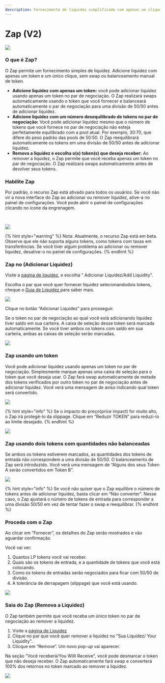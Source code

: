 ```yaml
---
description: Fornecimento de liquidez simplificada com apenas um clique
---
```


# Zap (V2)

![](https://1397868517-files.gitbook.io/\~/files/v0/b/gitbook-x-prod.appspot.com/o/spaces%2F-MHREX7DHcljbY5IkjgJ-1972196547%2Fuploads%2FpNwWrQLF3y9KJ1LYb2Bq%2Fzap-0.png?alt=media\&token=669fba83-1e6a-4908-9a53-22d7ba3f59a3)

### ​O que é Zap?

O Zap permite um fornecimento simples de liquidez. Adicione liquidez com apenas um token e um único clique, sem swap ou balanceamento manual de token.

* **Adicione liquidez com apenas um token:** você pode adicionar liquidez usando apenas um token no par de negociação. O Zap realizará swaps automaticamente usando o token que você fornecer e balanceará automaticamente o par de negociação para uma divisão de 50/50 antes de adicionar liquidez.
* **Adicione liquidez com um número desequilibrado de tokens no par de negociação:** Você pode adicionar liquidez mesmo que o número de tokens que você fornece no par de negociação não esteja perfeitamente equilibrado com a pool atual. Por exemplo, 30:70, que difere do peso padrão das pools de 50:50. O Zap reequilibrará automaticamente os tokens em uma divisão de 50/50 antes de adicionar liquidez.
* **Remova a liquidez e escolha o(s) token(s) que deseja receber:** Ao remover a liquidez, o Zap permite que você receba apenas um token no par de negociação. O Zap realizará swaps automaticamente antes de devolver seus tokens.

### Habilite Zap <a href="#h.8q1zrb4afp7i" id="h.8q1zrb4afp7i"></a>

Por padrão, o recurso Zap está ativado para todos os usuários. Se você não vir a nova interface do Zap ao adicionar ou remover liquidez, ative-a no painel de configurações. Você pode abrir o painel de configurações clicando no ícone da engrenagem.

​

![](https://1397868517-files.gitbook.io/\~/files/v0/b/gitbook-x-prod.appspot.com/o/spaces%2F-MHREX7DHcljbY5IkjgJ-1972196547%2Fuploads%2FAeEhY4AjRoNtihOD9KFq%2Fzap-8.png?alt=media\&token=44fd9cf8-fcee-401c-8b27-ddcc70b1f245)

{% hint style="warning" %}
Nota: Atualmente, o recurso Zap está em beta. Observe que ele não suporta alguns tokens, como tokens com taxas em transferências. Se você tiver algum problema ao adicionar ou remover liquidez, desative-o no painel de configurações.
{% endhint %}

### Zap no (Adicionar Liquidez) <a href="#h.xp3to7fwu7s6" id="h.xp3to7fwu7s6"></a>

Visite a [página de liquidez](https://pancakeswap.finance/liquidity), e escolha “ Adicionar Liquidez/Add Liquidity”.

Escolha o par que você quer fornecer liquidez selecionandodois tokens, cheque o [Guia de Liquidez ](https://docs.pancakeswap.finance/v/portuguese-brazilian/products/pancakeswap-exchange/liquidity-guide)para saber mais.

![](https://1397868517-files.gitbook.io/\~/files/v0/b/gitbook-x-prod.appspot.com/o/spaces%2F-MHREX7DHcljbY5IkjgJ-1972196547%2Fuploads%2FCuVBttFAW8LCKPckgvL0%2Fzap-1.png?alt=media\&token=59fb8731-20fe-49a3-9bc5-246e030b5d9e)

Clique no botão “Adicionar Liquidez” para prosseguir.&#x20;

Se o token no par de negociação ao qual você está adicionando liquidez tiver saldo em sua carteira. A caixa de seleção desse token será marcada automaticamente. Se você tiver ambos os tokens com saldo em sua carteira, ambas as caixas de seleção serão marcadas.

![](https://1397868517-files.gitbook.io/\~/files/v0/b/gitbook-x-prod.appspot.com/o/spaces%2F-MHREX7DHcljbY5IkjgJ-1972196547%2Fuploads%2FVbLieEhh5b3uO7v8S0jj%2Fzap-6.png?alt=media\&token=55539c77-316a-44ed-8226-b1f27d403504)

### Zap usando um token <a href="#h.oc5fxca1vzfj" id="h.oc5fxca1vzfj"></a>

Você pode adicionar liquidez usando apenas um token no par de negociação. Simplesmente marque apenas uma caixa de seleção para o token que você deseja usar. O Zap fará swap automaticamente de metade dos tokens verificados por outro token no par de negociação antes de adicionar liquidez. Você verá uma mensagem de aviso indicando qual token será convertido.

![](https://1397868517-files.gitbook.io/\~/files/v0/b/gitbook-x-prod.appspot.com/o/spaces%2F-MHREX7DHcljbY5IkjgJ-1972196547%2Fuploads%2FmCiU5pZvBXTmHmk3E5tF%2Fzap-3.png?alt=media\&token=faf2a761-f11a-4bbc-9b13-69e18238ce7a)

{% hint style="info" %}
Se o impacto do preço(price impact) for muito alto, o Zap irá protegê-lo da slippage. Clique em “Reduzir TOKEN” para reduzi-lo ao limite desejado.​
{% endhint %}

![](https://1397868517-files.gitbook.io/\~/files/v0/b/gitbook-x-prod.appspot.com/o/spaces%2F-MHREX7DHcljbY5IkjgJ-1972196547%2Fuploads%2Fgv4y9nKTmIEZM2DqQ1Cu%2Fzap-7.png?alt=media\&token=88abf012-0469-4083-b803-cf1bc12d0c0c)

### Zap usando dois tokens com quantidades não balanceadas <a href="#h.4k2b7plmt9t0" id="h.4k2b7plmt9t0"></a>

Se ambos os tokens estiverem marcados, as quantidades dos tokens de entrada não correspondem a uma divisão de 50/50. O balanceamento de Zap será introduzido. Você verá uma mensagem de “Alguns dos seus Token A serão convertidos em Token B”.

![](https://1397868517-files.gitbook.io/\~/files/v0/b/gitbook-x-prod.appspot.com/o/spaces%2F-MHREX7DHcljbY5IkjgJ-1972196547%2Fuploads%2Fqz5GEv2inOOOuIIuVq2a%2Fzap-2.png?alt=media\&token=69b29133-4d06-4798-9d0f-f327b0e7a447)

{% hint style="info" %}
Se você não quiser que o Zap equilibre o número de tokens antes de adicionar liquidez, basta clicar em “Não converter”. Nesse caso, o Zap ajustará o número de tokens de entrada para corresponder a uma divisão 50/50 em vez de tentar fazer o swap e reequilibrar.
{% endhint %}

### Proceda com o Zap <a href="#h.t4trnmo4dzno" id="h.t4trnmo4dzno"></a>

Ao clicar em “Fornecer”, os detalhes do Zap serão mostrados e vão aguardar confirmação.

Você vai ver:

1. Quantos LP tokens você vai receber.
2. Quais são os tokens de entrada, e a quantidade de tokens que você está colocando.
3. Como os tokens de entradas serão negociados para ficar com 50/50 de divisão.
4. A tolerância de derrapagem (slippage) que você está usando.

![](https://1397868517-files.gitbook.io/\~/files/v0/b/gitbook-x-prod.appspot.com/o/spaces%2F-MHREX7DHcljbY5IkjgJ-1972196547%2Fuploads%2FD0FKX7Ahyhltj42lRIqK%2Fzap-4.png?alt=media\&token=b563ebc0-ba8c-4486-bc81-441139a8d03a)

### Saia do Zap (Remova a Liquidez) <a href="#h.whuk5lgc371r" id="h.whuk5lgc371r"></a>

O Zap também permite que você receba um único token no par de negociação ao remover a liquidez.

1. Visite a [página de Liquidez](https://pancakeswap.finance/liquidity)
2. Clique no par que você quer remover a liquidez no "Sua Liquidez/ Your Liquidity".
3. Clicque em “Remove”. Um novo pop-up vai aparecer.

Na seção "Você receberá/You Willl Receive", você pode desmarcar o token que não deseja receber. O Zap automaticamente fará swap e converterá 100% dos retornos no token marcado ao remover a liquidez.​

![](https://1397868517-files.gitbook.io/\~/files/v0/b/gitbook-x-prod.appspot.com/o/spaces%2F-MHREX7DHcljbY5IkjgJ-1972196547%2Fuploads%2F9r5m9Mm9dnHiCmkyo9EV%2Fzap-5.png?alt=media\&token=23a87fa1-b3b5-49e1-8371-9a1b16f71add)

​
